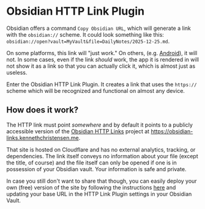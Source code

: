 # Obsidian HTTP Link Plugin

Obsidian offers a command `Copy Obsidian URL`, which will generate a link with the `obsidian://` scheme. It could look something like this: `obsidian://open?vault=MyVault&file=DailyNotes/2025-12-25.md`.

On some platforms, this link will "just work." On others, (e.g. [Android](https://forum.obsidian.md/t/feature-make-obsidian-links-work-anywhere-on-mobile-and-open-in-the-installed-obsidian-app/44789)), it will not. In some cases, even if the link _should_ work, the app it is rendered in will not show it as a link so that you can actually click it, which is almost just as useless.

Enter the Obsidian HTTP Link Plugin. It creates a link that uses the `https://` scheme which will be recognized and functional on almost any device.

## How does it work?

The HTTP link must point _somewhere_ and by default it points to a publicly accessible version of the [Obsidian HTTP Links](https://github.com/kennethac/obsidian-http-links) project at https://obsidian-links.kennethchristensen.me.

That site is hosted on Cloudflare and has no external analytics, tracking, or dependencies. The link itself conveys no information about your file (except the title, of course) and the file itself can only be opened if one is in possession of your Obsidian vault. Your information is safe and private.

In case you still don't want to share that though, you can easily deploy your own (free) version of the site by following the instructions [here](https://github.com/kennethac/obsidian-http-links?tab=readme-ov-file#setting-up-your-own-deployment) and updating your base URL in the HTTP Link Plugin settings in your Obsidian Vault.
